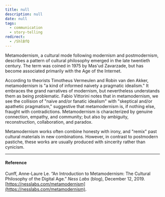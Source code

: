```yaml
---
title: null
description: null
date: null
tags:
  - communication
  - story-telling
redirect:
  - /ShlBfQ
---
```


Metamodernism, a cultural mode following modernism and postmodernism, describes a pattern of cultural philosophy emerged in the late twentieth century. The term was coined in 1975 by Mas'ud Zavarzade, but has become associated primarily with the Age of the Internet.

According to theorists Timotheus Vermeulen and Robin van den Akker, metamodernism is "a kind of informed naivety a pragmatic idealism." It embraces the grand narratives of modernism, but nevertheless understands them as being problematic. Fabio Vittorini notes that in metamodernism, we see the collision of "naive and/or fanatic idealism" with "skeptical and/or apathetic pragmatism," suggestive that metamodernism is, if nothing else, fraught with contradictions. Metamodernism is characterized by genuine connection, empathy, and community; but also by ambiguity, reconstruction, collaboration, and paradox.

Metamodernism works often combine honesty with irony, and "remix" past cultural materials in new combinations. However, in contrast to postmodern pastiche, these works are usually produced with sincerity rather than cynicism.

---

#### Reference

Cunff, Anne-Laure Le. “An Introduction to Metamodernism: The Cultural Philosophy of the Digital Age.” _Ness Labs_ (blog), December 12, 2019. [https://nesslabs.com/metamodernism](https://nesslabs.com/metamodernism).
